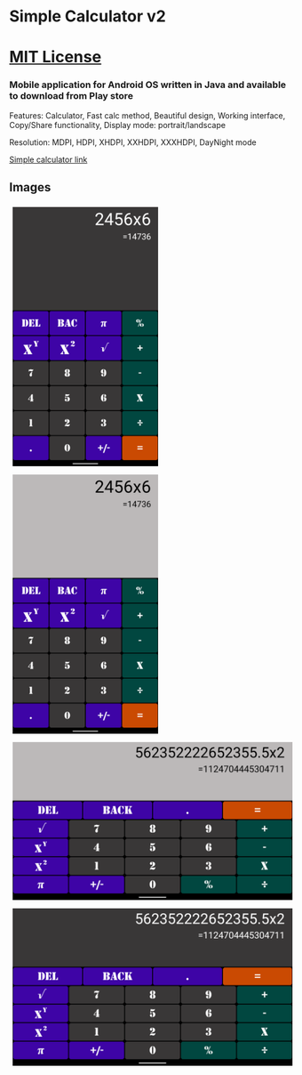 # Simple Calculator v2
# [MIT License](LICENSE)

### Mobile application for Android OS written in Java and available to download from Play store

<p>Features: Calculator, Fast calc method, Beautiful design, Working interface, Copy/Share functionality, Display mode: portrait/landscape</p>
<p>Resolution: MDPI, HDPI, XHDPI, XXHDPI, XXXHDPI, DayNight mode</p>

<a href="https://play.google.com/store/apps/details?id=com.martinatanasov.simplecalculatorv2">Simple calculator link</a>

## Images

<img src="images/1.png" style="max-height: 466px; margin: 6px;" alt="Calculator 1">
<img src="images/2.png" style="max-height: 466px; margin: 6px;" alt="Calculator 2">
<img src="images/3.png" style="max-height: 466px; margin: 6px;" alt="Calculator 3">
<img src="images/4.png" style="max-height: 466px; margin: 6px;" alt="Calculator 4">


